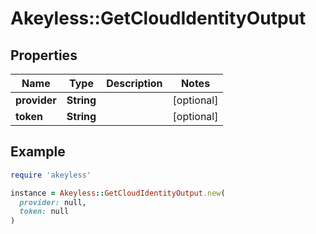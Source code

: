 # Akeyless::GetCloudIdentityOutput

## Properties

| Name | Type | Description | Notes |
| ---- | ---- | ----------- | ----- |
| **provider** | **String** |  | [optional] |
| **token** | **String** |  | [optional] |

## Example

```ruby
require 'akeyless'

instance = Akeyless::GetCloudIdentityOutput.new(
  provider: null,
  token: null
)
```

